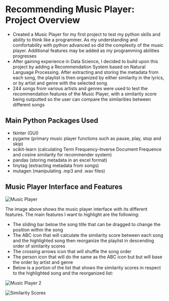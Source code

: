 # Recommending Music Player: Project Overview
- Created a Music Player for my first project to test my python skills and ability to think like a programmer. As my understanding and comfortability with python advanced so did the complexity of the music player. Additional features may be added as my programming abilities progresses
- After gaining experience in Data Science, I decided to build upon this project by adding a Recommendation System based on Natural Language Processing. After extracting and storing the metadata from each song, the playlist is then organized by either similarity in the lyrics, or by artist and genre with the selected song.
- 244 songs from various artists and genres were used to test the recommendation features of the Music Player, with a similarity score being outputted so the user can compare the similarities between different songs

## Main Python Packages Used
- tkinter (GUI)
- pygame (primary music player functions such as pause, play, stop and skip)
- scikit-learn (calculating Term Frequency-Inverse Document Frequence and cosine similarity for recommender system)
- pandas (storing metadata in an excel format)
- tinytag (extracting metadata from songs)
- mutagen (manipulating .mp3 and .wav files)

## Music Player Interface and Features

![Music Player](https://user-images.githubusercontent.com/74473048/156452417-9f2934b8-7af6-40c2-911d-0c5746b60d7b.JPG)

The image above shows the music player interface with its different features. The main features I want to highlight are the following:
- The sliding bar below the song title that can be dragged to change the position within the song
- The ABC icon that will calculate the similarity score between each song and the highlighted song then reorganize the playlist in descending order of similarity scores
- The crossing arrows icon that will shuffle the song order
- The person icon that will do the same as the ABC icon but but will base the order by artist and genre
- Below is a portion of the list that shows the similarity scores in respect to the highlighted song and the reorganized list:

![Music Player 2](https://user-images.githubusercontent.com/74473048/156454290-f0ea47d7-541d-4390-acce-c2c05646fe31.JPG)

![Similarity Scores](https://user-images.githubusercontent.com/74473048/156454305-babda920-2b31-4107-9e26-22f5014c22da.JPG)

